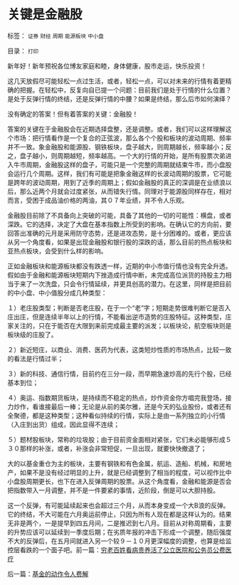 # 关键是金融股

标签： `证券` `财经` `周期` `能源板块` `中小盘` 

目录： `打印`

新年好！新年预祝各位博友家庭和睦，身体健康，股市走运，快乐投资！



这几天放假尽可能轻松一点过生活，或者，轻松一点，可以对未来的行情有着更精确的把握。在轻松中，反复向自已提一个问题：目前我们是处于行情的什么位置？是处于反弹行情的终结，还是反弹行情的中腰？如果是终结，那么后市如何演绎？



没有确定的答案！但有着答案的关键：金融股！



答案的关键在于金融股会在近期选择盘整，还是调整。或者，我们可以这样理解这个市场：把行情看作是一个复合的正弦波，那么各个个股和板块的波动周期、频率并不一致。象金融股和能源股、钢铁板块，盘子越大，则周期越长，频率越小；反之，盘子越小，则周期越短，频率越高。一个大的行情的开始，是所有股票次弟进入牛市周期，金融股这样的盘子，可能只是一个完整的周期就结束牛市，而小盘股会运行几个周期。这样，我们有可能是把象金融这样的长波动周期的股票，它可能是跨年的波动周期，用到了近季的周期上；假如金融股的真正的深调是在业绩浪以后，那么近两个月就会过度紧张，从而错失行情。同理对于能源股同样存在，相对而言，受困于成品油价格的两油，其０７年业绩，并不令人乐观。



金融股目前除了不具备向上突破的可能，具备了其他的一切的可能性：横盘，或者深跌。它的选择，决定了大盘在基本指数上所受到的影响。在确认它的方向前，要回答出准确的元月是采用防守态势，还是进攻态势，是十分困难的。或者，更应该从另一个角度看，如果是出现金融股和银行股的深跌的话，那么目前的热点板块和亚热点板块，会受到什么样的影响。



正如金融板块和能源板块都没有跌透一样，近期的中小市值行情也没有完全升透。假如由于金融和能源板块短期内下挫造成行情中断，未完成高位派货的持股主力相当于来了一次洗盘，只会令行情延续，并更具创高的潜力。在这里，同样是把目前的中小盘、中小值股分成几种类型：

１）老庄股类型；判断是否老庄股，在于一个“老”字；短期走势很难判断它是否入庄出庄，但是连续半年以上的行情，不能看出逆市造势的庄股特征。这种类型，庄家关注的，只在于能否在大限到来前完成最主要的派发；以板块论，航空板块则是板块级的庄股了。

２）新近短庄，以商业、消费、医药为代表，这类短炒性质的市场热点，比较一致的看法是行情过半；

３）新的科技、通信行情，目前约在三分一段，而早期急速炒高的先行个股，已经基本到位；

４）奥运、指数期货板块，是持续而不稳定的热点，炒作资金你方唱完我登场，接力炒作，看谁接最后一棒；无论是从前的美尔雅，还是今天的弘业股份，或者还有全聚德，都是这种类型；这种看似持续的行情，实际上是由一系列独立的小行情（入庄到出货）组成，因此显得不连续；

５）题材股板块，常称的垃圾股；由于目前资金面相对紧张，它们未必能够形成５３０那样的补涨，或者，补涨会非常短促，一旦出现，就要快快撤退了；



大的以基金重仓为主的板块，主要有钢铁和有色金属，航运、造船、机械，和房地产，如果不是没有经过明显的上升，就是已经调整到了相当的程度，可以视作比中小盘股周期更长，也下在进入反弹周期的股票。从这个角度看，金融和能源是否会把指数带入一月调整，并不是一件要紧的事情，近阶段，倒是可以大胆持股。



这一个反弹，有可能延续起来也会超过三个月，从而本身变成一个大B浪的反弹。它的终结，不大可能在六月奥运前停止，只因为所有人现在都是这样认为的。结果无非是两个，一是提早到四五月间，二是推迟到七八月。目前从对称周期看，主要的升势应该可以延续到一季度后期；在劣质年报的冲击下形成一个调整，随后强度不大的反弹后，在五月间就进入另一个较９－１０月更深幅度的调整，也算是给监控层看跌的一个面子吧。前一篇：[穷老百姓看病贵养活了公立医院和公务员公费医疗](../../../2008/1/1/穷老百姓看病贵养活了公立医院和公务员公费医疗.md)

后一篇：[基金的动作令人费解](../../../2008/1/3/基金的动作令人费解.md)